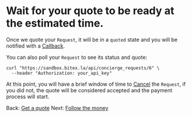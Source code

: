 
# Wait for your quote to be ready at the estimated time.

Once we quote your `Request`, it will be in a `quoted` state and you will be notified with a [Callback](/bitex-guides/concierge/callback).

You can also poll your `Request` to see its status and quote:

```
curl "https://sandbox.bitex.la/api/concierge_requests/6" \
  --header "Authorization: your_api_key"
```

At this point, you will have a brief window of time to [Cancel](/bitex-guides/concierge/cancelling) the `Request`, if you did not, the quote will be considered accepted and the payment process will start.

<div class="footer-nav">
  <span>
    Back:
    <a href="/bitex-guides/concierge/get_quote">Get a quote</a>
  </span>
  <span class="forth">
      Next: 
      <a href="/bitex-guides/concierge/follow">Follow the money</a>
  </span>
</div>
